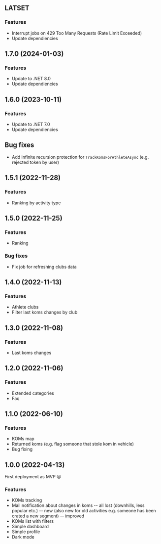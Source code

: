 ﻿## LATSET

### Features
- Interrupt jobs on 429 Too Many Requests (Rate Limit Exceeded)
- Update dependiencies

## 1.7.0 (2024-01-03)

### Features
- Update to .NET 8.0
- Update dependiencies

## 1.6.0 (2023-10-11)

### Features
- Update to .NET 7.0
- Update dependiencies

## Bug fixes
- Add infinite recursion protection for `TrackKomsForAthleteAsync` (e.g. rejected token by user)

## 1.5.1 (2022-11-28)

### Features
- Ranking by activity type

## 1.5.0 (2022-11-25)

### Features
- Ranking

### Bug fixes
- Fix job for refreshing clubs data

## 1.4.0 (2022-11-13)

### Features
- Athlete clubs
- Filter last koms changes by club

## 1.3.0 (2022-11-08)

### Features
- Last koms changes

## 1.2.0 (2022-11-06)

### Features
- Extended categories
- Faq

## 1.1.0 (2022-06-10)

### Features
- KOMs map
- Returned koms (e.g. flag someone that stole  kom in vehicle)
- Bug fixing

## 1.0.0 (2022-04-13)

First deployment as MVP 😍

### Features
- KOMs tracking
- Mail notification about changes in koms
-- all lost (downhills, less popular etc.) 
-- new (also new for old activities e.g. someone has been crated a new segment)
-- improved
- KOMs list with filters
- Simple dashboard
- Simple profile
- Dark mode
